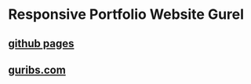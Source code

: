# Responsive Portfolio Website Gurel
## [github pages](https://gurelbs.github.io/gurel.cf/)
## [guribs.com](https://guribs.com) 
